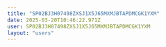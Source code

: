 ```yaml
---
title: "SP02BJ3H07498ZXSJ1X5J65MXMJBTAPDMCGK1YXM"
date: 2025-03-20T10:46:22.971Z
user: SP02BJ3H07498ZXSJ1X5J65MXMJBTAPDMCGK1YXM
layout: "users"
---
```

    